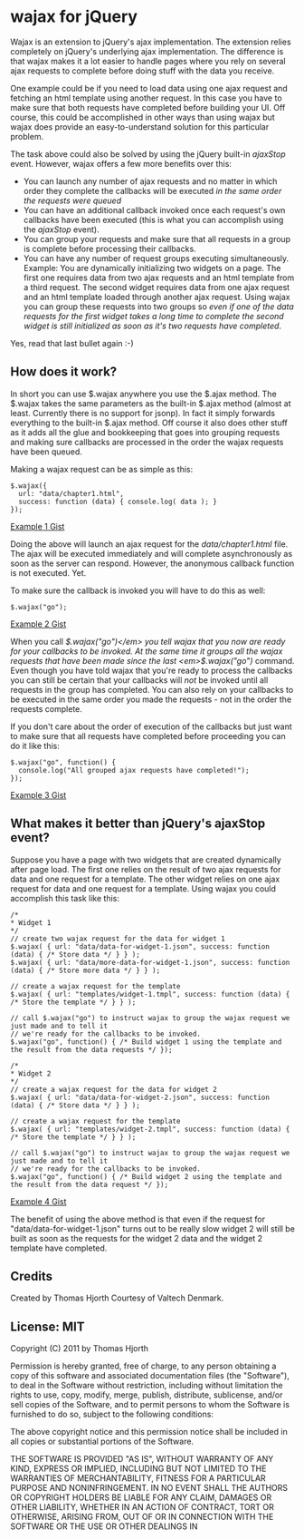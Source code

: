 # wajax for jQuery

Wajax is an extension to jQuery's ajax implementation. The extension relies completely on jQuery's underlying ajax implementation. The difference is that wajax makes it a lot easier to handle pages where you rely on several ajax requests to complete before doing stuff with the data you receive.

One example could be if you need to load data using one ajax request and fetching an html template using another request. In this case you have to make sure that both requests have completed before building your UI. Off course, this could be accomplished in other ways than using wajax but wajax does provide an easy-to-understand solution for this particular problem.

The task above could also be solved by using the jQuery built-in <em>ajaxStop</em> event. However, wajax offers a few more benefits over this:

* You can launch any number of ajax requests and no matter in which order they complete the callbacks will be executed <em>in the same order the requests were queued</em>
* You can have an additional callback invoked once each request's own callbacks have been executed (this is what you can accomplish using the <em>ajaxStop</em> event).
* You can group your requests and make sure that all requests in a group is complete before processing their callbacks. 
* You can have any number of request groups executing simultaneously. Example: You are dynamically initializing two widgets on a page. The first one requires data from two ajax requests and an html template from a third request. The second widget requires data from one ajax request and an html template loaded through another ajax request. Using wajax you can group these requests into two groups so *even if one of the data requests for the first widget takes a long time to complete the second widget is still initialized as soon as it's two requests have completed*.

Yes, read that last bullet again :-)

## How does it work?

In short you can use $.wajax anywhere you use the $.ajax method. The $.wajax takes the same parameters as the built-in $.ajax method (almost at least. Currently there is no support for jsonp). In fact it simply forwards everything to the built-in $.ajax method. Off course it also does other stuff as it adds all the glue and bookkeeping that goes into grouping requests and making sure callbacks are processed in the order the wajax requests have been queued.

Making a wajax request can be as simple as this:

	$.wajax({
	  url: "data/chapter1.html",
	  success: function (data) { console.log( data ); }
	});

<a href="https://gist.github.com/1031267">Example 1 Gist</a>

Doing the above will launch an ajax request for the <em>data/chapter1.html</em> file. The ajax will be executed immediately and will complete asynchronously as soon as the server can respond. However, the anonymous callback function is not executed. Yet.

To make sure the callback is invoked you will have to do this as well:

	$.wajax("go");

<a href="https://gist.github.com/1031273">Example 2 Gist</a>

When you call <em>$.wajax("go")</em> you tell wajax that you now are ready for your callbacks to be invoked. At the same time it groups all the wajax requests that have been made since the last <em>$.wajax("go")</em> command. Even though you have told wajax that you're ready to process the callbacks you can still be certain that your callbacks will *not* be invoked until all requests in the group has completed. You can also rely on your callbacks to be executed in the same order you made the requests - not in the order the requests complete.

If you don't care about the order of execution of the callbacks but just want to make sure that all requests have completed before proceeding you can do it like this:

	$.wajax("go", function() {
	  console.log("All grouped ajax requests have completed!");
	});

<a href="https://gist.github.com/1031286">Example 3 Gist</a>

## What makes it better than jQuery's ajaxStop event?

Suppose you have a page with two widgets that are created dynamically after page load. The first one relies on the result of two ajax requests for data and one request for a template. The other widget relies on one ajax request for data and one request for a template. Using wajax you could accomplish this task like this:

	/*
	* Widget 1
	*/
	// create two wajax request for the data for widget 1
	$.wajax( { url: "data/data-for-widget-1.json", success: function (data) { /* Store data */ } } );
	$.wajax( { url: "data/more-data-for-widget-1.json", success: function (data) { /* Store more data */ } } );

	// create a wajax request for the template
	$.wajax( { url: "templates/widget-1.tmpl", success: function (data) { /* Store the template */ } } );

	// call $.wajax("go") to instruct wajax to group the wajax request we just made and to tell it
	// we're ready for the callbacks to be invoked.
	$.wajax("go", function() { /* Build widget 1 using the template and the result from the data requests */ });

	/*
	* Widget 2
	*/
	// create a wajax request for the data for widget 2
	$.wajax( { url: "data/data-for-widget-2.json", success: function (data) { /* Store data */ } } );

	// create a wajax request for the template
	$.wajax( { url: "templates/widget-2.tmpl", success: function (data) { /* Store the template */ } } );

	// call $.wajax("go") to instruct wajax to group the wajax request we just made and to tell it
	// we're ready for the callbacks to be invoked.
	$.wajax("go", function() { /* Build widget 2 using the template and the result from the data request */ });

<a href="https://gist.github.com/1031322">Example 4 Gist</a>

The benefit of using the above method is that even if the request for "data/data-for-widget-1.json" turns out to be really slow widget 2 will still be built as soon as the requests for the widget 2 data and the widget 2 template have completed.

## Credits

Created by Thomas Hjorth Courtesy of Valtech Denmark.

## License: MIT

Copyright (C) 2011 by Thomas Hjorth

Permission is hereby granted, free of charge, to any person obtaining a copy
of this software and associated documentation files (the "Software"), to deal
in the Software without restriction, including without limitation the rights
to use, copy, modify, merge, publish, distribute, sublicense, and/or sell
copies of the Software, and to permit persons to whom the Software is
furnished to do so, subject to the following conditions:

The above copyright notice and this permission notice shall be included in
all copies or substantial portions of the Software.

THE SOFTWARE IS PROVIDED "AS IS", WITHOUT WARRANTY OF ANY KIND, EXPRESS OR
IMPLIED, INCLUDING BUT NOT LIMITED TO THE WARRANTIES OF MERCHANTABILITY,
FITNESS FOR A PARTICULAR PURPOSE AND NONINFRINGEMENT. IN NO EVENT SHALL THE
AUTHORS OR COPYRIGHT HOLDERS BE LIABLE FOR ANY CLAIM, DAMAGES OR OTHER
LIABILITY, WHETHER IN AN ACTION OF CONTRACT, TORT OR OTHERWISE, ARISING FROM,
OUT OF OR IN CONNECTION WITH THE SOFTWARE OR THE USE OR OTHER DEALINGS IN



